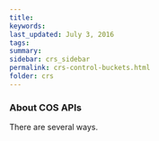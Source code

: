 ```yaml
---
title:  
keywords: 
last_updated: July 3, 2016
tags: 
summary: 
sidebar: crs_sidebar
permalink: crs-control-buckets.html
folder: crs
---
```


### About COS APIs

There are several ways.

